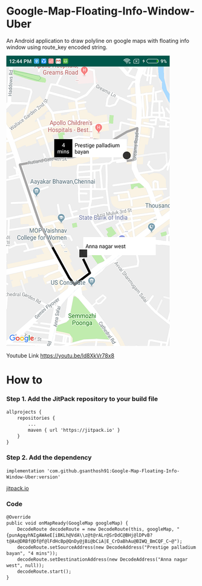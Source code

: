 # Google-Map-Floating-Info-Window-Uber

An Android application to draw polyline on google maps with floating info window using route_key encoded string.

![Screenshot](screenshot.png)

Youtube Link https://youtu.be/ld8XkVr78x8

# How to

### Step 1. Add the JitPack repository to your build file

    allprojects {
        repositories {
            ...
            maven { url 'https://jitpack.io' }
        }
    }
    
### Step 2. Add the dependency
    implementation 'com.github.gsanthosh91:Google-Map-Floating-Info-Window-Uber:version'
[jitpack.io](https://jitpack.io/#gsanthosh91/Google-Map-Floating-Info-Window-Uber/)


    
### Code

    @Override
    public void onMapReady(GoogleMap googleMap) {
        DecodeRoute decodeRoute = new DecodeRoute(this, googleMap, "{punAgqyhNIgAWAeE[iBKLh@VdA\\z@t@rALr@SrDdC@BHj@lDPvB?t@Ax@DRBf@Df@f@lFdHcBp@QnDy@jBi@bCiA|E_CrDaBhAu@BIWQ_BmCQF_C~@");
        decodeRoute.setSourceAddress(new DecodeAddress("Prestige palladium bayan", "4 mins"));
        decodeRoute.setDestinationAddress(new DecodeAddress("Anna nagar west", null));
        decodeRoute.start();
    }
